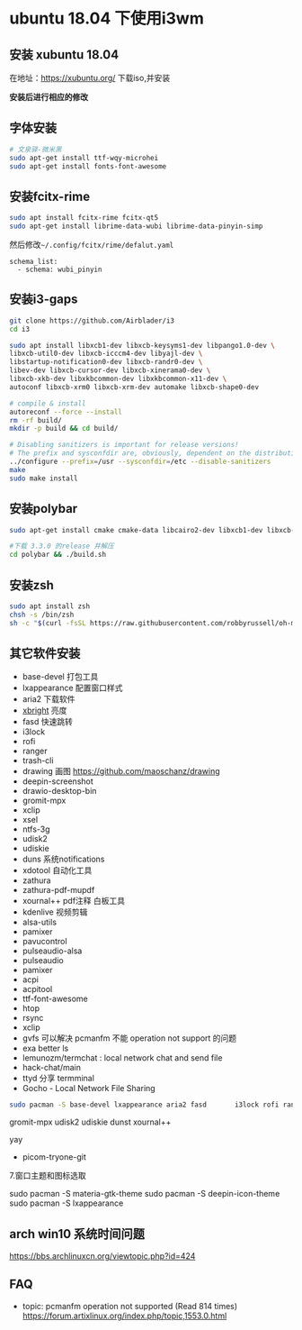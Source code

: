 # ubuntu 18.04 下使用i3wm

## 安装 xubuntu 18.04

在地址：https://xubuntu.org/ 下载iso,并安装

**安装后进行相应的修改**

## 字体安装

```bash
# 文泉驿-微米黑
sudo apt-get install ttf-wqy-microhei
sudo apt-get install fonts-font-awesome
```

## 安装fcitx-rime

```bash
sudo apt install fcitx-rime fcitx-qt5
sudo apt-get install librime-data-wubi librime-data-pinyin-simp 
```
然后修改`~/.config/fcitx/rime/defalut.yaml`

```
schema_list:
  - schema: wubi_pinyin
```

## 安装i3-gaps


```bash
git clone https://github.com/Airblader/i3
cd i3

sudo apt install libxcb1-dev libxcb-keysyms1-dev libpango1.0-dev \
libxcb-util0-dev libxcb-icccm4-dev libyajl-dev \
libstartup-notification0-dev libxcb-randr0-dev \
libev-dev libxcb-cursor-dev libxcb-xinerama0-dev \
libxcb-xkb-dev libxkbcommon-dev libxkbcommon-x11-dev \
autoconf libxcb-xrm0 libxcb-xrm-dev automake libxcb-shape0-dev

# compile & install
autoreconf --force --install
rm -rf build/
mkdir -p build && cd build/

# Disabling sanitizers is important for release versions!
# The prefix and sysconfdir are, obviously, dependent on the distribution.
../configure --prefix=/usr --sysconfdir=/etc --disable-sanitizers
make
sudo make install
```

## 安装polybar

```bash
sudo apt-get install cmake cmake-data libcairo2-dev libxcb1-dev libxcb-ewmh-dev libxcb-icccm4-dev libxcb-image0-dev libxcb-randr0-dev libxcb-util0-dev libxcb-xkb-dev pkg-config python-xcbgen xcb-proto libxcb-xrm-dev libasound2-dev libmpdclient-dev libiw-dev libcurl4-openssl-dev libpulse-dev libxcb-composite0-dev xcb libxcb-ewmh2

#下载 3.3.0 的release 并解压
cd polybar && ./build.sh
```
## 安装zsh

```bash
sudo apt install zsh
chsh -s /bin/zsh
sh -c "$(curl -fsSL https://raw.githubusercontent.com/robbyrussell/oh-my-zsh/master/tools/install.sh)"
```

## 其它软件安装
 <!--- nitrogen     桌面背景-->

 - base-devel  打包工具
 - lxappearance 配置窗口样式
 - aria2        下载软件
 - [xbright](https://github.com/snobb/xbright) 亮度
 - fasd         快速跳转
 - i3lock
 - rofi
 - ranger
 - trash-cli
 - drawing  画图 https://github.com/maoschanz/drawing
 - deepin-screenshot
 - drawio-desktop-bin
 - gromit-mpx
 - xclip
 - xsel
 - ntfs-3g
 - udisk2
 - udiskie
 - duns         系统notifications
 - xdotool 自动化工具
 - zathura
 - zathura-pdf-mupdf
 - xournal++ pdf注释 白板工具
 - kdenlive 视频剪辑
 - alsa-utils
 - pamixer
 - pavucontrol
 - pulseaudio-alsa
 - pulseaudio
 - pamixer
 - acpi
 - acpitool
 - ttf-font-awesome
 - htop
 - rsync
 - xclip
 - gvfs 可以解决 pcmanfm 不能 operation not support 的问题
 - exa better ls
 - lemunozm/termchat : local network chat and send file
 - hack-chat/main
 - ttyd 分享 termminal
 - Gocho - Local Network File Sharing

```bash
sudo pacman -S base-devel lxappearance aria2 fasd       i3lock rofi ranger trash-cli deepin-screenshot drawio-desktop-bin xclip xsel ntfs-3g  xdotool zathura zathura-pdf-mupdf  alsa-utils pamixer pavucontrol pulseaudio-alsa pulseaudio pamixer acpi acpitool ttf-font-awesome htop rsync xclip gvfs exa picom
```
 gromit-mpx
udisk2 udiskie
dunst xournal++

yay
 -  picom-tryone-git

7.窗口主题和图标选取

sudo pacman -S materia-gtk-theme
sudo pacman -S deepin-icon-theme
sudo pacman -S lxappearance



## arch win10 系统时间问题
https://bbs.archlinuxcn.org/viewtopic.php?id=424


## FAQ
- topic: pcmanfm operation not supported (Read 814 times)  https://forum.artixlinux.org/index.php/topic,1553.0.html
